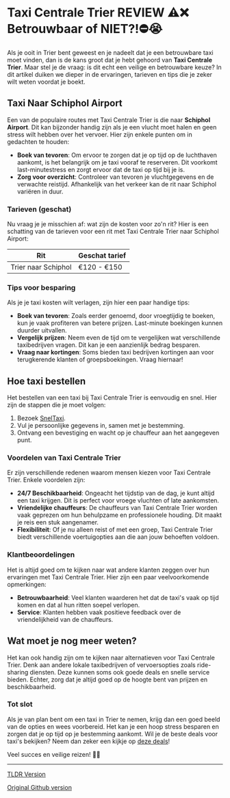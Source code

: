 # Taxi Centrale Trier REVIEW ⚠️❌ Betrouwbaar of NIET?!⛔️😭

Als je ooit in Trier bent geweest en je nadeelt dat je een betrouwbare taxi moet vinden, dan is de kans groot dat je hebt gehoord van **Taxi Centrale Trier**. Maar stel je de vraag: is dit echt een veilige en betrouwbare keuze? In dit artikel duiken we dieper in de ervaringen, tarieven en tips die je zeker wilt weten voordat je boekt.

## Taxi Naar Schiphol Airport

Een van de populaire routes met Taxi Centrale Trier is die naar **Schiphol Airport**. Dit kan bijzonder handig zijn als je een vlucht moet halen en geen stress wilt hebben over het vervoer. Hier zijn enkele punten om in gedachten te houden:

- **Boek van tevoren**: Om ervoor te zorgen dat je op tijd op de luchthaven aankomt, is het belangrijk om je taxi vooraf te reserveren. Dit voorkomt last-minutestress en zorgt ervoor dat de taxi op tijd bij je is.
- **Zorg voor overzicht**: Controleer van tevoren je vluchtgegevens en de verwachte reistijd. Afhankelijk van het verkeer kan de rit naar Schiphol variëren in duur.

### Tarieven (geschat)

Nu vraag je je misschien af: wat zijn de kosten voor zo'n rit? Hier is een schatting van de tarieven voor een rit met Taxi Centrale Trier naar Schiphol Airport:

| Rit                          | Geschat tarief  |
|------------------------------|-----------------|
| Trier naar Schiphol          | €120 - €150     |

### Tips voor besparing

Als je je taxi kosten wilt verlagen, zijn hier een paar handige tips:

- **Boek van tevoren**: Zoals eerder genoemd, door vroegtijdig te boeken, kun je vaak profiteren van betere prijzen. Last-minute boekingen kunnen duurder uitvallen.
- **Vergelijk prijzen**: Neem even de tijd om te vergelijken wat verschillende taxibedrijven vragen. Dit kan je een aanzienlijk bedrag besparen. 
- **Vraag naar kortingen**: Soms bieden taxi bedrijven kortingen aan voor terugkerende klanten of groepsboekingen. Vraag hiernaar!

## Hoe taxi bestellen

Het bestellen van een taxi bij Taxi Centrale Trier is eenvoudig en snel. Hier zijn de stappen die je moet volgen:

1. Bezoek [SnelTaxi](https://132.nl/SnelTaxi).
2. Vul je persoonlijke gegevens in, samen met je bestemming.
3. Ontvang een bevestiging en wacht op je chauffeur aan het aangegeven punt.

### Voordelen van Taxi Centrale Trier

Er zijn verschillende redenen waarom mensen kiezen voor Taxi Centrale Trier. Enkele voordelen zijn:

- **24/7 Beschikbaarheid**: Ongeacht het tijdstip van de dag, je kunt altijd een taxi krijgen. Dit is perfect voor vroege vluchten of late aankomsten.
- **Vriendelijke chauffeurs**: De chauffeurs van Taxi Centrale Trier worden vaak geprezen om hun behulpzame en professionele houding. Dit maakt je reis een stuk aangenamer.
- **Flexibiliteit**: Of je nu alleen reist of met een groep, Taxi Centrale Trier biedt verschillende voertuigopties aan die aan jouw behoeften voldoen.

### Klantbeoordelingen

Het is altijd goed om te kijken naar wat andere klanten zeggen over hun ervaringen met Taxi Centrale Trier. Hier zijn een paar veelvoorkomende opmerkingen:

- **Betrouwbaarheid**: Veel klanten waarderen het dat de taxi's vaak op tijd komen en dat al hun ritten soepel verlopen.
- **Service**: Klanten hebben vaak positieve feedback over de vriendelijkheid van de chauffeurs.

## Wat moet je nog meer weten?

Het kan ook handig zijn om te kijken naar alternatieven voor Taxi Centrale Trier. Denk aan andere lokale taxibedrijven of vervoersopties zoals ride-sharing diensten. Deze kunnen soms ook goede deals en snelle service bieden. Echter, zorg dat je altijd goed op de hoogte bent van prijzen en beschikbaarheid.

### Tot slot

Als je van plan bent om een taxi in Trier te nemen, krijg dan een goed beeld van de opties en wees voorbereid. Het kan je een hoop stress besparen en zorgen dat je op tijd op je bestemming aankomt. Wil je de beste deals voor taxi's bekijken? Neem dan zeker een kijkje op [deze deals](https://132.nl/SnelTaxi)! 

Veel succes en veilige reizen! 🚖✨

---
[TLDR Version](https://gist.github.com/jansensebastian/a1f650236cdbc7d4b584fdeb148df23d)

[Original Github version](https://github.com/jansensebastian/taxi-centrale-trier-review-betrouwbaar-of-niet#readme)
